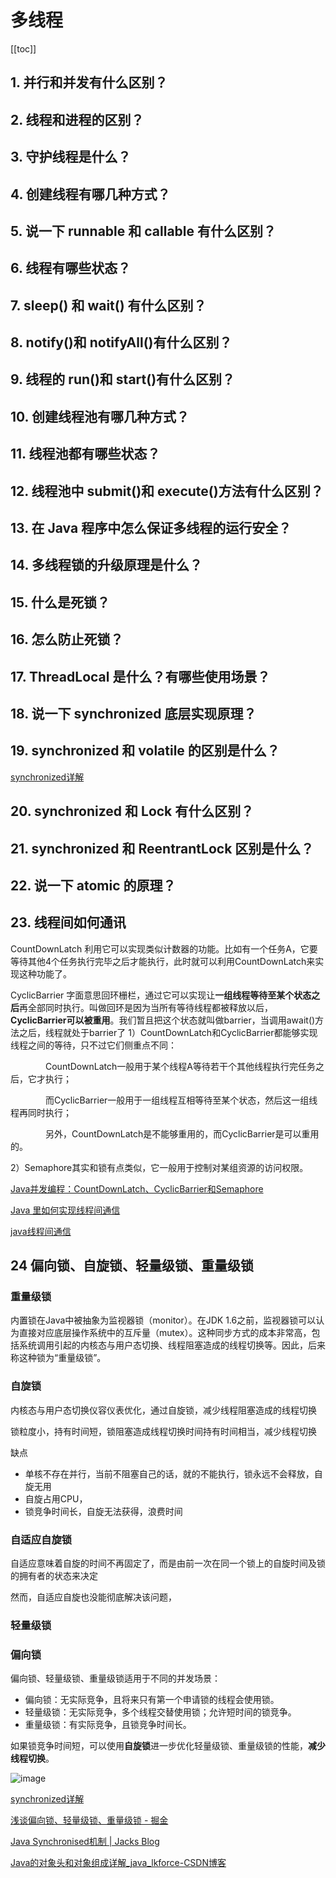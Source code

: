 # 多线程

[[toc]]

## 1. 并行和并发有什么区别？

## 2. 线程和进程的区别？

## 3. 守护线程是什么？

## 4. 创建线程有哪几种方式？

## 5. 说一下 runnable 和 callable 有什么区别？

## 6. 线程有哪些状态？

## 7. sleep() 和 wait() 有什么区别？

## 8. notify()和 notifyAll()有什么区别？

## 9. 线程的 run()和 start()有什么区别？

## 10. 创建线程池有哪几种方式？

## 11. 线程池都有哪些状态？

## 12. 线程池中 submit()和 execute()方法有什么区别？

## 13. 在 Java 程序中怎么保证多线程的运行安全？

## 14. 多线程锁的升级原理是什么？

## 15. 什么是死锁？

## 16. 怎么防止死锁？

## 17. ThreadLocal 是什么？有哪些使用场景？

## 18. 说一下 synchronized 底层实现原理？

## 19. synchronized 和 volatile 的区别是什么？

[synchronized详解](https://mp.weixin.qq.com/s/lmaWjqCkbBU92zt2V2cxOg)

## 20. synchronized 和 Lock 有什么区别？

## 21. synchronized 和 ReentrantLock 区别是什么？

## 22. 说一下 atomic 的原理？

## 23. 线程间如何通讯

CountDownLatch 利用它可以实现类似计数器的功能。比如有一个任务A，它要等待其他4个任务执行完毕之后才能执行，此时就可以利用CountDownLatch来实现这种功能了。

CyclicBarrier 字面意思回环栅栏，通过它可以实现让**一组线程等待至某个状态之后**再全部同时执行。叫做回环是因为当所有等待线程都被释放以后，**CyclicBarrier可以被重用**。我们暂且把这个状态就叫做barrier，当调用await()方法之后，线程就处于barrier了
1）CountDownLatch和CyclicBarrier都能够实现线程之间的等待，只不过它们侧重点不同：

　　　　CountDownLatch一般用于某个线程A等待若干个其他线程执行完任务之后，它才执行；

　　　　而CyclicBarrier一般用于一组线程互相等待至某个状态，然后这一组线程再同时执行；

　　　　另外，CountDownLatch是不能够重用的，而CyclicBarrier是可以重用的。

2）Semaphore其实和锁有点类似，它一般用于控制对某组资源的访问权限。

[Java并发编程：CountDownLatch、CyclicBarrier和Semaphore](https://www.cnblogs.com/dolphin0520/p/3920397.html)

[Java 里如何实现线程间通信](http://www.importnew.com/26850.html)

[java线程间通信](https://blog.csdn.net/u011514810/article/details/77131296)



## 24 偏向锁、自旋锁、轻量级锁、重量级锁



### 重量级锁

内置锁在Java中被抽象为监视器锁（monitor）。在JDK 1.6之前，监视器锁可以认为直接对应底层操作系统中的互斥量（mutex）。这种同步方式的成本非常高，包括系统调用引起的内核态与用户态切换、线程阻塞造成的线程切换等。因此，后来称这种锁为“重量级锁”。

### 自旋锁

内核态与用户态切换仪容仪表优化，通过自旋锁，减少线程阻塞造成的线程切换

锁粒度小，持有时间短，锁阻塞造成线程切换时间持有时间相当，减少线程切换

缺点

- 单核不存在并行，当前不阻塞自己的话，就的不能执行，锁永远不会释放，自旋无用
- 自旋占用CPU，
- 锁竞争时间长，自旋无法获得，浪费时间

### 自适应自旋锁

自适应意味着自旋的时间不再固定了，而是由前一次在同一个锁上的自旋时间及锁的拥有者的状态来决定

 然而，自适应自旋也没能彻底解决该问题，

### 轻量级锁

### 偏向锁





偏向锁、轻量级锁、重量级锁适用于不同的并发场景：

- 偏向锁：无实际竞争，且将来只有第一个申请锁的线程会使用锁。
- 轻量级锁：无实际竞争，多个线程交替使用锁；允许短时间的锁竞争。
- 重量级锁：有实际竞争，且锁竞争时间长。

如果锁竞争时间短，可以使用**自旋锁**进一步优化轻量级锁、重量级锁的性能，**减少线程切换**。

![image](http://static.lovedata.net/20-05-20-a2a3b758b480c8f7018b76acf39d5bc9.png-wm)

[synchronized详解](https://mp.weixin.qq.com/s/lmaWjqCkbBU92zt2V2cxOg)

[浅谈偏向锁、轻量级锁、重量级锁 - 掘金](https://juejin.im/post/5a5c09d051882573282164ae)

[Java Synchronised机制 | Jacks Blog](https://blog.dreamtobe.cn/2015/11/13/java_synchronized/)

[Java的对象头和对象组成详解_java_lkforce-CSDN博客](https://blog.csdn.net/lkforce/article/details/81128115)



